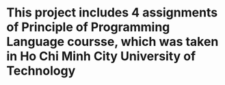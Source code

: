 # This project includes 4 assignments of Principle of Programming Language coursse, which was taken in Ho Chi Minh City University of Technology
